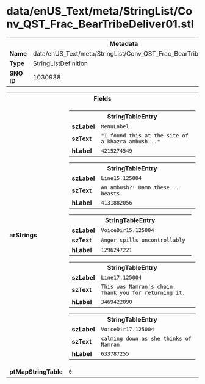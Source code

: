 <h1>data/enUS_Text/meta/StringList/Conv_QST_Frac_BearTribeDeliver01.stl</h1><table><tr><th colspan="100%">Metadata</th></tr><tr><td><b>Name</b></td><td>data/enUS_Text/meta/StringList/Conv_QST_Frac_BearTribeDeliver01.stl</td></tr><tr><td><b>Type</b></td><td>StringListDefinition</td></tr><tr><td><b>SNO ID</b></td><td>1030938</td></tr></table>

<table><tr><th colspan="100%">Fields</th></tr><tr><td><b>arStrings</b></td><td><table><tr><th colspan="100%">StringTableEntry</th></tr><tr><td><b>szLabel</b></td><td><code>MenuLabel</code></td></tr><tr><td><b>szText</b></td><td><code>"I found this at the site of a khazra ambush..."</code></td></tr><tr><td><b>hLabel</b></td><td><code>4215274549</code></td></tr></table>


<table><tr><th colspan="100%">StringTableEntry</th></tr><tr><td><b>szLabel</b></td><td><code>Line15.125004</code></td></tr><tr><td><b>szText</b></td><td><code>An ambush?! Damn these... beasts.</code></td></tr><tr><td><b>hLabel</b></td><td><code>4131882056</code></td></tr></table>


<table><tr><th colspan="100%">StringTableEntry</th></tr><tr><td><b>szLabel</b></td><td><code>VoiceDir15.125004</code></td></tr><tr><td><b>szText</b></td><td><code>Anger spills uncontrollably </code></td></tr><tr><td><b>hLabel</b></td><td><code>1296247221</code></td></tr></table>


<table><tr><th colspan="100%">StringTableEntry</th></tr><tr><td><b>szLabel</b></td><td><code>Line17.125004</code></td></tr><tr><td><b>szText</b></td><td><code>This was Namran's chain. Thank you for returning it.</code></td></tr><tr><td><b>hLabel</b></td><td><code>3469422090</code></td></tr></table>


<table><tr><th colspan="100%">StringTableEntry</th></tr><tr><td><b>szLabel</b></td><td><code>VoiceDir17.125004</code></td></tr><tr><td><b>szText</b></td><td><code>calming down as she thinks of Namran</code></td></tr><tr><td><b>hLabel</b></td><td><code>633787255</code></td></tr></table>


</td></tr><tr><td><b>ptMapStringTable</b></td><td><code>0</code></td></tr></table>

